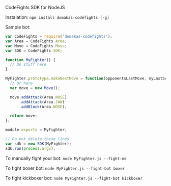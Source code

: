 CodeFights SDK for NodeJS

Instalation:
``
npm install domakas-codefights [-g]
``

Sample bot:
```javascript
var CodeFights = require('domakas-codefights');
var Area = CodeFights.Area;
var Move = CodeFights.Move;
var SDK = CodeFights.SDK;

function MyFighter() {
  // Do stuff here
}

MyFighter.prototype.makeNextMove = function(opponentsLastMove, myLastScore, opponentsLastScore) {
  // Or here
  var move = new Move();

  move.addAttack(Area.NOSE)
      .addAttack(Area.JAW)
      .addBlock(Area.NOSE);

  return move;
};

module.exports = MyFighter;

// Do not delete these lines
var sdk = new SDK(MyFighter);
sdk.run(process.argv);
```

To manually fight your bot: ``node MyFighter.js --fight-me``

To fight boxer bot: ``node MyFighter.js --fight-bot boxer``

To fight kickboxer bot: ``node MyFighter.js --fight-bot kickboxer``
